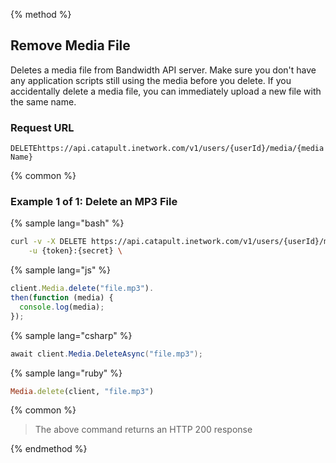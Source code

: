 {% method %}

## Remove Media File
Deletes a media file from Bandwidth API server. Make sure you don't have any application scripts still using the media before you delete. If you accidentally delete a media file, you can immediately upload a new file with the same name.

### Request URL

<code class="delete">DELETE</code>`https://api.catapult.inetwork.com/v1/users/{userId}/media/{mediaName}`


{% common %}

### Example 1 of 1: Delete an MP3 File

{% sample lang="bash" %}

```bash
curl -v -X DELETE https://api.catapult.inetwork.com/v1/users/{userId}/media/{mediaName} \
	-u {token}:{secret} \
```

{% sample lang="js" %}

```js
client.Media.delete("file.mp3").
then(function (media) {
  console.log(media);
});
```

{% sample lang="csharp" %}

```csharp
await client.Media.DeleteAsync("file.mp3");
```

{% sample lang="ruby" %}

```ruby
Media.delete(client, "file.mp3")
```

{% common %}

> The above command returns an HTTP 200 response

{% endmethod %}
